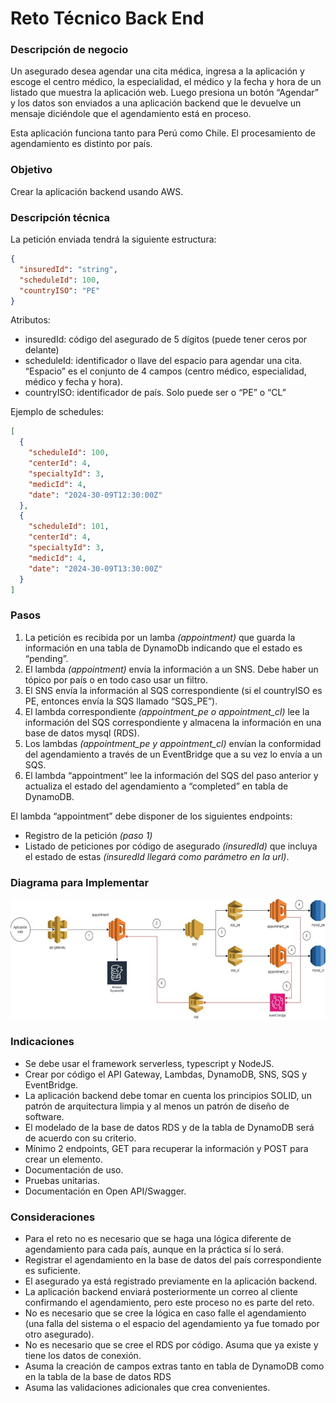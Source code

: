 # Reto Técnico Back End

### Descripción de negocio
Un asegurado desea agendar una cita médica, ingresa a la aplicación y escoge el centro médico, la especialidad, el médico y la fecha y hora de un listado que muestra la aplicación web. Luego presiona un botón “Agendar” y los datos son enviados a una aplicación backend que le devuelve un mensaje diciéndole que el agendamiento está en proceso. 

Esta aplicación funciona tanto para Perú como Chile. El procesamiento de agendamiento es distinto por país.

### Objetivo
Crear la aplicación backend usando AWS.

### Descripción técnica
La petición enviada tendrá la siguiente estructura:

```json
{
  "insuredId": "string",
  "scheduleId": 100,
  "countryISO": "PE"
}
```
Atributos:
-	insuredId: código del asegurado de 5 dígitos (puede tener ceros por delante)
-	scheduleId: identificador o llave del espacio para agendar una cita. “Espacio” es el conjunto de 4 campos (centro médico, especialidad, médico y fecha y hora).
- countryISO: identificador de país. Solo puede ser o “PE” o “CL”

Ejemplo de schedules:
```json
[
  {
    "scheduleId": 100, 
    "centerId": 4, 
    "specialtyId": 3, 
    "medicId": 4, 
    "date": "2024-30-09T12:30:00Z"
  },
  {
    "scheduleId": 101, 
    "centerId": 4, 
    "specialtyId": 3, 
    "medicId": 4, 
    "date": "2024-30-09T13:30:00Z"
  }
]
```

### Pasos
1. La petición es recibida por un lamba *(appointment)* que guarda la información en una tabla de DynamoDb indicando que el estado es “pending”.
2. El lambda *(appointment)* envía la información a un SNS. Debe haber un tópico por país o en todo caso usar un filtro.
3. El SNS envía la información al SQS correspondiente (si el countryISO es PE, entonces envía la SQS llamado “SQS_PE”). 
4. El lambda correspondiente *(appointment_pe o appointment_cl)* lee la información del SQS correspondiente y almacena la información en una base de datos mysql (RDS).
5. Los lambdas *(appointment_pe y appointment_cl)* envían la conformidad del agendamiento a través de un EventBridge que a su vez lo envía a un SQS.
6. El lambda “appointment” lee la información del SQS del paso anterior y actualiza el estado del agendamiento a “completed” en tabla de DynamoDB.

El lambda “appointment” debe disponer de los siguientes endpoints:
-	Registro de la petición *(paso 1)*
-	Listado de peticiones por código de asegurado *(insuredId)* que incluya el estado de estas *(insuredId llegará como parámetro en la url)*.

### Diagrama para Implementar
![aws-architecture](docs/aws-architecture.png)

### Indicaciones
-	Se debe usar el framework serverless, typescript y NodeJS.
-	Crear por código el API Gateway, Lambdas, DynamoDB, SNS, SQS y EventBridge.
-	La aplicación backend debe tomar en cuenta los principios SOLID, un patrón de arquitectura limpia y al menos un patrón de diseño de software.
-	El modelado de la base de datos RDS y de la tabla de DynamoDB será de acuerdo con su criterio.
-	Mínimo 2 endpoints, GET para recuperar la información y POST para crear un elemento.
-	Documentación de uso.
-	Pruebas unitarias.
-	Documentación en Open API/Swagger.

### Consideraciones
-	Para el reto no es necesario que se haga una lógica diferente de agendamiento para cada país, aunque en la práctica sí lo será. 
-	Registrar el agendamiento en la base de datos del país correspondiente es suficiente.
-	El asegurado ya está registrado previamente en la aplicación backend.
-	La aplicación backend enviará posteriormente un correo al cliente confirmando el agendamiento, pero este proceso no es parte del reto.
-	No es necesario que se cree la lógica en caso falle el agendamiento (una falla del sistema o el espacio del agendamiento ya fue tomado por otro asegurado).
-	No es necesario que se cree el RDS por código. Asuma que ya existe y tiene los datos de conexión.
-	Asuma la creación de campos extras tanto en tabla de DynamoDB como en la tabla de la base de datos RDS
-	Asuma las validaciones adicionales que crea convenientes.
